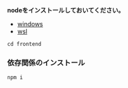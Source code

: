 **nodeをインストールしておいてください。**

- [windows](https://nodejs.org/ja/download)
- [wsl](https://learn.microsoft.com/ja-jp/windows/dev-environment/javascript/nodejs-on-ws)




```
cd frontend
```

### 依存関係のインストール
```
npm i
```


